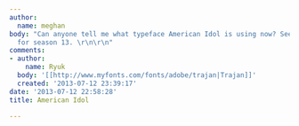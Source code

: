 ```yaml
---
author:
  name: meghan
body: "Can anyone tell me what typeface American Idol is using now? Seems to be new
  for season 13. \r\n\r\n"
comments:
- author:
    name: Ryuk
  body: '[[http://www.myfonts.com/fonts/adobe/trajan|Trajan]]'
  created: '2013-07-12 23:39:17'
date: '2013-07-12 22:58:28'
title: American Idol

---
```

